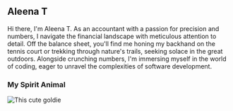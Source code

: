 ## Aleena T
Hi there, I'm Aleena T. As an accountant with a passion for precision and numbers, I navigate the financial landscape with meticulous attention to detail. Off the balance sheet, you'll find me honing my backhand on the tennis court or trekking through nature's trails, seeking solace in the great outdoors. Alongside crunching numbers, I'm immersing myself in the world of coding, eager to unravel the complexities of software development.

### My Spirit Animal
![This cute goldie](https://imgur.com/t/golden_retrievers/KbZnf)
